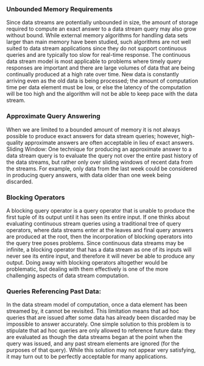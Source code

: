 ###  Unbounded Memory Requirements

Since data streams are potentially unbounded in size, the amount of storage required to compute an exact answer to a data stream query may also grow without bound. While external memory algorithms for handling data sets larger than main memory have been studied, such algorithms are not well suited to data stream applications since they do not support continuous queries and are typically too slow for real-time response. The continuous data stream model is most applicable to problems where timely query responses are important and there are large volumes of data that are being continually produced at a high rate over time. New data is constantly arriving even as the old data is being processed; the amount of computation time per data element must be low, or else the latency of the computation will be too high and the algorithm will not be able to keep pace with the data stream.

### Approximate Query Answering

When we are limited to a bounded amount of memory it is not always possible to produce exact answers for data stream queries; however, high-quality approximate answers are often acceptable in lieu of exact answers. Sliding Window: One technique for producing an approximate answer to a data stream query is to evaluate the query not over the entire past history of the data streams, but rather only over sliding windows of recent data from the streams. For example, only data from the last week could be considered in producing query answers, with data older than one week being discarded.

### Blocking Operators

A blocking query operator is a query operator that is unable to produce the first tuple of its output until it has seen its entire input. If one thinks about evaluating continuous stream queries using a traditional tree of query operators, where data streams enter at the leaves and final query answers are produced at the root, then the incorporation of blocking operators into the query tree poses problems. Since continuous data streams may be infinite, a blocking operator that has a data stream as one of its inputs will never see its entire input, and therefore it will never be able to produce any output. Doing away with blocking operators altogether would be problematic, but dealing with them effectively is one of the more challenging aspects of data stream computation.

### Queries Referencing Past Data:

In the data stream model of computation, once a data element has been streamed by, it cannot be revisited. This limitation means that ad hoc queries that are issued after some data has already been discarded may be impossible to answer accurately. One simple solution to this problem is to stipulate that ad hoc queries are only allowed to reference future data: they are evaluated as though the data streams began at the point when the query was issued, and any past stream elements are ignored (for the purposes of that query). While this solution may not appear very satisfying, it may turn out to be perfectly acceptable for many applications.